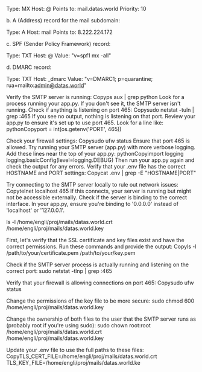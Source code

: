 Type: MX
Host: @
Points to: mail.datas.world
Priority: 10

b. A (Address) record for the mail subdomain:

Type: A
Host: mail
Points to: 8.222.224.172 

c. SPF (Sender Policy Framework) record:

Type: TXT
Host: @
Value: "v=spf1 mx -all"

d. DMARC record:

Type: TXT
Host: _dmarc
Value: "v=DMARC1; p=quarantine; rua=mailto:admin@datas.world"


Verify the SMTP server is running:
Copyps aux | grep python
Look for a process running your app.py. If you don't see it, the SMTP server isn't running.
Check if anything is listening on port 465:
Copysudo netstat -tuln | grep :465
If you see no output, nothing is listening on that port.
Review your app.py to ensure it's set up to use port 465. Look for a line like:
pythonCopyport = int(os.getenv('PORT', 465))

Check your firewall settings:
Copysudo ufw status
Ensure that port 465 is allowed.
Try running your SMTP server (app.py) with more verbose logging. Add these lines near the top of your app.py:
pythonCopyimport logging
logging.basicConfig(level=logging.DEBUG)
Then run your app.py again and check the output for any errors.
Verify that your .env file has the correct HOSTNAME and PORT settings:
Copycat .env | grep -E "HOSTNAME|PORT"

Try connecting to the SMTP server locally to rule out network issues:
Copytelnet localhost 465
If this connects, your server is running but might not be accessible externally.
Check if the server is binding to the correct interface. In your app.py, ensure you're binding to '0.0.0.0' instead of 'localhost' or '127.0.0.1'.



ls -l /home/engli/proj/mails/datas.world.crt /home/engli/proj/mails/datas.world.key




First, let's verify that the SSL certificate and key files exist and have the correct permissions. Run these commands and provide the output:
Copyls -l /path/to/your/certificate.pem /path/to/your/key.pem

Check if the SMTP server process is actually running and listening on the correct port:
sudo netstat -tlnp | grep :465

Verify that your firewall is allowing connections on port 465:
Copysudo ufw status



Change the permissions of the key file to be more secure:
sudo chmod 600 /home/engli/proj/mails/datas.world.key

Change the ownership of both files to the user that the SMTP server runs as (probably root if you're using sudo):
sudo chown root:root /home/engli/proj/mails/datas.world.crt /home/engli/proj/mails/datas.world.key

Update your .env file to use the full paths to these files:
CopyTLS_CERT_FILE=/home/engli/proj/mails/datas.world.crt
TLS_KEY_FILE=/home/engli/proj/mails/datas.world.ke
